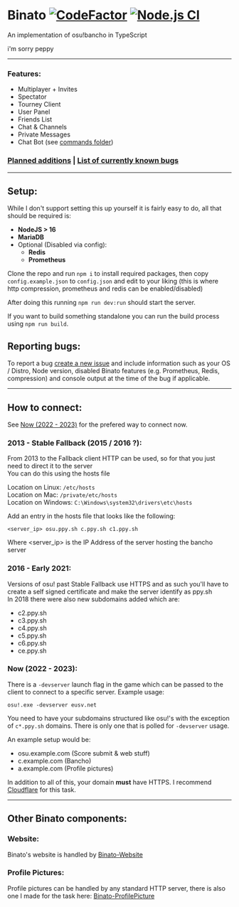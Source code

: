 # Binato [![CodeFactor](https://www.codefactor.io/repository/github/tgpholly/binato/badge)](https://www.codefactor.io/repository/github/tgpholly/binato) [![Node.js CI](https://github.com/tgpholly/Binato/actions/workflows/node.js.yml/badge.svg?branch=master)](https://github.com/tgpholly/Binato/actions/workflows/node.js.yml)
An implementation of osu!bancho in TypeScript

i'm sorry peppy
<hr>

### Features:
 - Multiplayer + Invites
 - Spectator
 - Tourney Client
 - User Panel
 - Friends List
 - Chat & Channels
 - Private Messages
 - Chat Bot (see [commands folder](https://github.com/tgpholly/Binato/tree/master/server/commands))
   
### [Planned additions](https://github.com/tgpholly/Binato/issues?q=is%3Aopen+is%3Aissue+label%3Aenhancement) | [List of currently known bugs](https://github.com/tgpethan/Binato/issues?q=is%3Aopen+is%3Aissue+label%3Abug)

<hr>

## Setup:
While I don't support setting this up yourself it is fairly easy to do, all that should be required is:
 - **NodeJS > 16**
 - **MariaDB**
 - Optional (Disabled via config):
   - **Redis**
   - **Prometheus**

Clone the repo and run `npm i` to install required packages, then copy `config.example.json` to `config.json` and edit to your liking (this is where http compression, prometheus and redis can be enabled/disabled)

After doing this running `npm run dev:run` should start the server.

If you want to build something standalone you can run the build process using `npm run build`.

## Reporting bugs:
To report a bug [create a new issue](https://github.com/tgpholly/Binato/issues/new) and include information such as your OS / Distro, Node version, disabled Binato features (e.g. Prometheus, Redis, compression) and console output at the time of the bug if applicable.

<hr>

## How to connect:
See <ins>Now (2022 - 2023)</ins> for the prefered way to connect now.

### 2013 - Stable Fallback (2015 / 2016 ?):
From 2013 to the Fallback client HTTP can be used, so for that you just need to direct it to the server<br>
You can do this using the hosts file

Location on Linux: `/etc/hosts`<br>
Location on Mac: `/private/etc/hosts`<br>
Location on Windows: `C:\Windows\system32\drivers\etc\hosts`

Add an entry in the hosts file that looks like the following:
```
<server_ip> osu.ppy.sh c.ppy.sh c1.ppy.sh
```
Where <server_ip> is the IP Address of the server hosting the bancho server

### 2016 - Early 2021:
Versions of osu! past Stable Fallback use HTTPS and as such you'll have to create a self signed certificate and make the server identify as ppy.sh<br>
In 2018 there were also new subdomains added which are: 
 - c2.ppy.sh
 - c3.ppy.sh
 - c4.ppy.sh
 - c5.ppy.sh
 - c6.ppy.sh
 - ce.ppy.sh

### Now (2022 - 2023):
There is a `-devserver` launch flag in the game which can be passed to the client to connect to a specific server. Example usage:
```
osu!.exe -devserver eusv.net
```
You need to have your subdomains structured like osu!'s with the exception of `c*.ppy.sh` domains. There is only one that is polled for `-devserver` usage.

An example setup would be:
 - osu.example.com (Score submit & web stuff)
 - c.example.com (Bancho)
 - a.example.com (Profile pictures)

In addition to all of this, your domain **must** have HTTPS. I recommend [Cloudflare](https://www.cloudflare.com/) for this task.
<hr>

## Other Binato components:
### Website:
Binato's website is handled by [Binato-Website](https://github.com/tgpholly/Binato-Website)
### Profile Pictures:
Profile pictures can be handled by any standard HTTP server, there is also one I made for the task here: [Binato-ProfilePicture](https://github.com/tgpholly/Binato-ProfilePicture)
